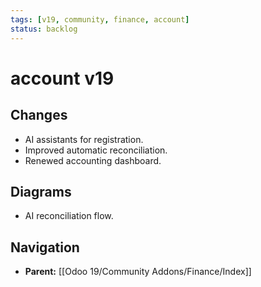 ```yaml
---
tags: [v19, community, finance, account]
status: backlog
---
```

# account v19

## Changes
- AI assistants for registration.
- Improved automatic reconciliation.
- Renewed accounting dashboard.

## Diagrams
- AI reconciliation flow.






## Navigation
- **Parent:** [[Odoo 19/Community Addons/Finance/Index]]
